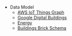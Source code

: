 * Data Model
  * [AWS IoT Things Graph](https://docs.aws.amazon.com/thingsgraph/latest/ug/iot-tg-models.html) 
  * [Google Digital Buildings](https://opensource.google/projects/digitalbuildings)
  * [Energy](https://energy-models.com/what-is-energy-modeling-building-simulation)
  * [Buildings Brick Schema](https://brickschema.org/get-started/)
